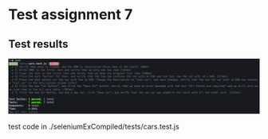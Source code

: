# Test assignment 7
## Test results
![xd](./seleniumExCompiled/test-results.png)

test code in ./seleniumExCompiled/tests/cars.test.js